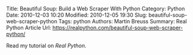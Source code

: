 Title: Beautiful Soup: Build a Web Scraper With Python
Category: Python
Date: 2010-12-03 10:20
Modified: 2010-12-05 19:30
Slug: beautiful-soup-web-scraper-python
Tags: python
Authors: Martin Breuss
Summary: Real Python Article
Url: https://realpython.com/beautiful-soup-web-scraper-python/

Read my tutorial on _Real Python_.